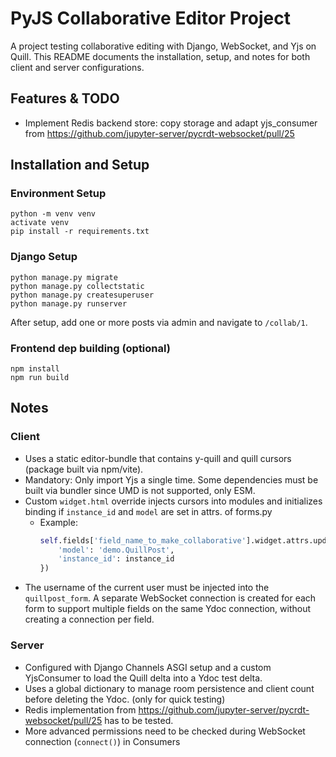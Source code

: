 # PyJS Collaborative Editor Project

A project testing collaborative editing with Django, WebSocket, and Yjs on Quill. This README documents the installation, setup, and notes for both client and server configurations.

## Features & TODO
- Implement Redis backend store: copy storage and adapt yjs_consumer from https://github.com/jupyter-server/pycrdt-websocket/pull/25

## Installation and Setup
### Environment Setup
```
python -m venv venv
activate venv
pip install -r requirements.txt
```
### Django Setup
```
python manage.py migrate
python manage.py collectstatic
python manage.py createsuperuser
python manage.py runserver
```
After setup, add one or more posts via admin and navigate to `/collab/1`.

### Frontend dep building (optional)
```
npm install
npm run build
```

## Notes

### Client
- Uses a static editor-bundle that contains y-quill and quill cursors (package built via npm/vite).
- Mandatory: Only import Yjs a single time. Some dependencies must be built via bundler since UMD is not supported, only ESM.
- Custom `widget.html` override injects cursors into modules and initializes binding if `instance_id` and `model` are set in attrs. of forms.py
  - Example: 
    ```python
    self.fields['field_name_to_make_collaborative'].widget.attrs.update({
        'model': 'demo.QuillPost', 
        'instance_id': instance_id
    })
    ```
- The username of the current user must be injected into the `quillpost_form`. A separate WebSocket connection is created for each form to support multiple fields on the same Ydoc connection,  without creating a connection per field.

### Server
- Configured with Django Channels ASGI setup and a custom YjsConsumer to load the Quill delta into a Ydoc test delta.
- Uses a global dictionary to manage room persistence and client count before deleting the Ydoc. (only for quick testing)
- Redis implementation from https://github.com/jupyter-server/pycrdt-websocket/pull/25 has to be tested.
- More advanced permissions need to be checked during WebSocket connection (`connect()`) in Consumers

